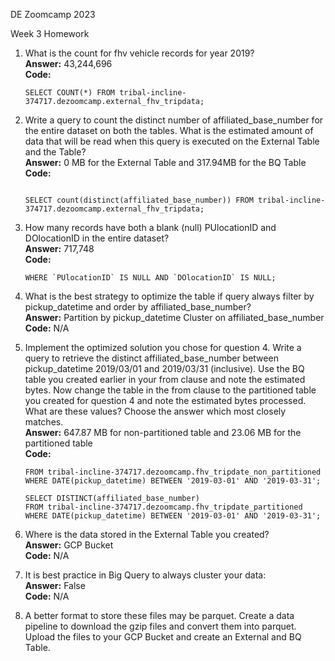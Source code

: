 DE Zoomcamp 2023  

Week 3 Homework  

1.	What is the count for fhv vehicle records for year 2019?   
    **Answer:** 43,244,696  
    **Code:**   
    ```  
    SELECT COUNT(*) FROM tribal-incline-374717.dezoomcamp.external_fhv_tripdata;
    ```  
2.	Write a query to count the distinct number of affiliated_base_number for the entire dataset on both the tables.  What is the estimated amount of data that will be read when this query is executed on the External Table and the Table?  
    **Answer:** 0 MB for the External Table and 317.94MB for the BQ Table  
    **Code:**   
    ```SELECT count(distinct(affiliated_base_number)) FROM tribal-incline-374717.dezoomcamp.fhv_tripdate_non_partitioned;  

    SELECT count(distinct(affiliated_base_number)) FROM tribal-incline-374717.dezoomcamp.external_fhv_tripdata;  
    ```
3.	How many records have both a blank (null) PUlocationID and DOlocationID in the entire dataset?  
    **Answer:** 717,748  
    **Code:** 
    ```SELECT count(*) FROM tribal-incline-374717.dezoomcamp.external_fhv_tripdata
    WHERE `PUlocationID` IS NULL AND `DOlocationID` IS NULL;  
    ```
4.	What is the best strategy to optimize the table if query always filter by pickup_datetime and order by affiliated_base_number?  
	**Answer:** Partition by pickup_datetime Cluster on affiliated_base_number   
	**Code:** N/A  

5.	Implement the optimized solution you chose for question 4. Write a query to retrieve the distinct affiliated_base_number between pickup_datetime 2019/03/01 and 2019/03/31 (inclusive).  Use the BQ table you created earlier in your from clause and note the estimated bytes. Now change the table in the from clause to the partitioned table you created for question 4 and note the estimated bytes processed. What are these values? Choose the answer which most closely matches.  
    **Answer:** 647.87 MB for non-partitioned table and 23.06 MB for the partitioned table  
	**Code:**   
    ```SELECT DISTINCT(affiliated_base_number)  
    FROM tribal-incline-374717.dezoomcamp.fhv_tripdate_non_partitioned  
    WHERE DATE(pickup_datetime) BETWEEN '2019-03-01' AND '2019-03-31';    

    SELECT DISTINCT(affiliated_base_number)  
    FROM tribal-incline-374717.dezoomcamp.fhv_tripdate_partitioned  
    WHERE DATE(pickup_datetime) BETWEEN '2019-03-01' AND '2019-03-31';
    ```
6.	Where is the data stored in the External Table you created?  
	**Answer:** GCP Bucket  
	**Code:** N/A  

7.	It is best practice in Big Query to always cluster your data:  
	**Answer:** False  
	**Code:** N/A  

8.	A better format to store these files may be parquet. Create a data pipeline to download the gzip files and convert them into parquet. Upload the files to your GCP Bucket and create an External and BQ Table.  
